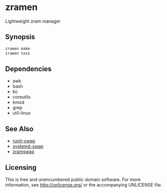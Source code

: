 # zramen

Lightweight zram manager

## Synopsis

```sh
zramen make
zramen toss
```

## Dependencies

- awk
- bash
- bc
- coreutils
- kmod
- grep
- util-linux

## See Also

- [runit-swap](https://github.com/thypon/runit-swap)
- [systemd-swap](https://github.com/Nefelim4ag/systemd-swap)
- [zramswap](https://aur.archlinux.org/packages/zramswap/)

## Licensing

This is free and unencumbered public domain software. For more
information, see http://unlicense.org/ or the accompanying UNLICENSE file.
